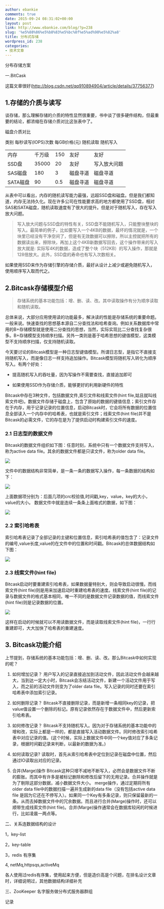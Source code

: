 ```yaml
---
author: ebankie
comments: true
date: 2015-09-24 08:31:02+00:00
layout: post
link: http://www.ebankie.com/blog/?p=238
slug: '%e5%88%86%e5%b8%83%e5%bc%8f%e5%ad%98%e5%82%a8'
title: 分布式存储
wordpress_id: 238
categories:
- 技术文章
---
```


分布存储方案

一.BitCask

这篇文章很好(http://blog.csdn.net/qq910894904/article/details/37756377)


## 1.存储的介质与读写


谈存储，那么理解存储的介质的特性显然很重要，书中谈了很多硬件结构，但最重要的结论，都浓缩在存储介质对比这张表中了。

磁盘介质对比
<table >

<tr >
类别
每秒读写(IOPS)次数
每GB价格(元)
随机读取
随机写入
</tr>

<tbody >
<tr >

<td >内存
</td>

<td >千万级
</td>

<td >150
</td>

<td >友好
</td>

<td >友好
</td>
</tr>
<tr >

<td >SSD盘
</td>

<td >35000
</td>

<td >20
</td>

<td >友好
</td>

<td >写入放大问题
</td>
</tr>
<tr >

<td >SAS磁盘
</td>

<td >180
</td>

<td >3
</td>

<td >磁盘寻道
</td>

<td >磁盘寻道
</td>
</tr>
<tr >

<td >SATA磁盘
</td>

<td >90
</td>

<td >0.5
</td>

<td >磁盘寻道
</td>

<td >磁盘寻道
</td>
</tr>
</tbody>
</table>
从表中可以看出，内存的随机读写能力最强，远超SSD盘和磁盘。但是我们都知道，内存无法持久化。现在许多公司在性能要求高的地方都使用了SSD盘，相对SAS和SATA磁盘，随机读取速度有了很大的提升。但是对于随机写入，存在写入放大问题。


<blockquote>写入放大问题与SSD盘的特性有关，SSD盘不能随机写入，只能整块整块的写入。最简单的例子，比如要写入一个4KB的数据，最坏的情况就是，一个块里已经没有干净空间了，但是有无效数据可以擦除，所以主控就把所有的数据读出来，擦除块，再加上这个4KB新数据写回去，这个操作带来的写入放大就是: 实际写4K的数据，造成了整个块（512KB）的写入操作，那就是128倍放大。此外，SSD盘的寿命也有写入次数相关。</blockquote>


如果使用SSD来作为存储引擎的存储介质，最好从设计上减少或避免随机写入，使用顺序写入取而代之。




## 2.Bitcask存储模型介绍




<blockquote>存储系统的基本功能包括：增、删、读、改。其中读取操作有分为顺序读取和随机读取。</blockquote>




总体来说，大部分应用使用读的功能最多，解决读的性能是存储系统的重要命题。一般来说。快速查找的思想基本源自二分查找法和哈希查询。例如关系数据库中常用的B+存储模型就是使用二分查找的思想，当然，实际实现比二分查找复杂很多。B+存储模型支持顺序扫描。另外一类则是基于哈希思想的键值模型，这类模型不支持顺序扫描，仅支持随机读取。

今天要讨论的Bitcask模型是一种日志型键值模型。所谓日志型，是指它不直接支持随机写入，而是像日志一样支持追加操作。Bitcask模型将随机写入转化为顺序写入。有两个好处：



	
  * 提高随机写入的吞吐量，因为写操作不需要查找，直接追加即可

	
  * 如果使用SSD作为存储介质，能够更好的利用新硬件的特性


Bitcask中存在3种文件，包括数据文件,索引文件和线索文件(hint file,姑且就叫线索文件吧)。数据文件存储于磁盘上，包含了原始的数据的键值信息；索引文件存在于内存，用于记录记录的位置信息，启动Bitcask时，它会将所有数据的位置信息全部读入一个内存中的哈希表，也就是索引文件；线索文件(hint file)并不是Bitcask的必需文件，它的存在是为了提供启动时构建索引文件的速度。


### 2.1 日志型的数据文件


Bitcask的数据文件组织如下图：任意时刻，系统中只有一个数据文件支持写入，称为active data file。其余的数据文件都是只读文件，称为older data file。





![](http://img.blog.csdn.net/20140714210527939?watermark/2/text/aHR0cDovL2Jsb2cuY3Nkbi5uZXQvcXE5MTA4OTQ5MDQ=/font/5a6L5L2T/fontsize/400/fill/I0JBQkFCMA==/dissolve/70/gravity/Center)



文件中的数据结构非常简单，是一条一条的数据写入操作，每一条数据的结构如下：


![](http://img.blog.csdn.net/20140714210603304)








上面数据项分别为：后面几项的crc校验值,时间戳,key，value，key的大小，value的大小。
数据文件中就是连续一条条上面格式的数据，如下图：


![](http://img.blog.csdn.net/20140714210627718)









### 2.2 索引哈希表


索引哈希表记录了全部记录的主键和位置信息，索引哈希表的值包含了：记录文件的编号,value长度,value的在文件中的位置和时间戳。Bitcask的总体数据结构如下图：



![](http://img.blog.csdn.net/20140714210409812)




### 2.3 线索文件(hint file)


Bitcask启动时要重建索引哈希表，如果数据量特别大，则会导致启动很慢。而线索文件(hint file)则是用来加速启动时重建哈希表的速度。线索文件(hint file)的记录与数据文件的格式基本相同，唯一不同的是数据文件记录数据的值，而线索文件(hint file)则是记录数据的位置。


![](http://img.blog.csdn.net/20140714210424828)








这样在启动的时候就可以不用读数据文件，而是读取线索文件(hint file)，一行行重建即可，大大加快了哈希表的重建速度。


## 3. Bitcask功能介绍


上节提到，存储系统的基本功能包括：增、删、读、改。那么Bitcask中如何实现的呢？



	
  1. 如何增加记录？
用户写入的记录直接追加到活动文件，因此活动文件会越来越大，当到达一定大小时，Bitcask会冻结活动文件，新建一个活动文件用于写入，而之前的活动文件则变为了older data file。写入记录的同时还要在索引哈希表中添加索引记录。

	
  2. 如何删除记录？
Bitcask不直接删除记录，而是新增一条相同key的记录，把value值设置一个删除的标记。原有记录依然存在于数据文件中，然后更新索引哈希表。

	
  3. 如何修改记录？
Bitcask不支持随机写入。因为对于存储系统的基本功能中的增和改，实际上都是一样的，都是直接写入活动数据文件。同时修改索引哈希表中对应记录的值。(这个时候，实际上数据文件中同一个key值对应了多条记录，根据时间戳记录来判断，以最新的数据为准。)

	
  4. 如何读取记录?
读取时，首先从索引哈希表中定位到记录在磁盘中位置，然后通过IO读取出对应的记录。

	
  5. 合并(Marge)操作
Bitcask这种只增不减地不断写入，必然会是数据文件不断的膨胀。而其中有许多是被标记删除和修改后留下的无用记录。合并操作就是为了剔除这部分数据，减小数据文件大小。
merge操作，通过定期将所有older data file中的数据扫描一遍并生成新的data file（没有包括active data file 是因为它还在不停写入）。如果同一个Key有多条记录，则只保留最新的一条。从而去掉数据文件中的冗余数据。而且进行合并(Marge)操作时，还可以顺带生成线索文件(hint file)。合并(Marge)操作通常会在数据库较闲的时候进行，比如凌晨一两点等。


二、关系连数据结构的设计

1，key-list

2，key-table

3，redis 有序集

4, netMq,httpsqs,activeMq

各人使用过redis有序集，使用起来方便，但是造价高是个问题，在排名设计文章时，详细说明过，其他数据结构详细补充



三、ZooKeeper 名字服务做分布式服务器群组

记录
